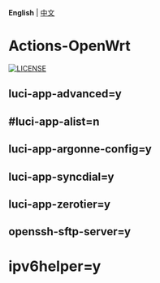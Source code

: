 **English** | [中文](https://p3terx.com/archives/build-openwrt-with-github-actions.html)

# Actions-OpenWrt

[![LICENSE](https://img.shields.io/github/license/mashape/apistatus.svg?style=flat-square&label=LICENSE)](https://github.com/P3TERX/Actions-OpenWrt/blob/master/LICENSE)


## luci-app-advanced=y
## #luci-app-alist=n
## luci-app-argonne-config=y
## luci-app-syncdial=y
## luci-app-zerotier=y
## openssh-sftp-server=y
# ipv6helper=y
